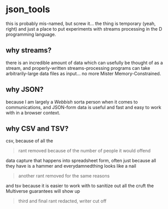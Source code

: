 # json_tools

this is probably mis-named, but screw it... the thing is temporary (yeah, right) and 
just a place to put experiments with streams processing in the D programming language.

## why streams?

there is an incredible amount of data which can usefully be thought of as a stream, 
and properly-written streams-processing programs can take arbitrarily-large data files 
as input... no more Mister Memory-Constrained.

## why JSON?

because I am largely a *Webbish* sorta person when it comes to communications, 
and JSON-form data is useful and fast and easy to work with in a browser context.

## why CSV and TSV?

csv, because of all the 

> rant removed because of the number of people it would offend

data capture that happens into spreadsheet form, often just because 
all they have is a hammer and everydamnedthing looks like a nail

> another rant removed for the same reasons

and tsv because it is easier to work with to sanitize out all the cruft 
the Multiverse guarantees will show up

> third and final rant redacted, writer cut off

